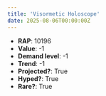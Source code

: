 ```yaml
---
title: 'Visormetic Holoscope'
date: 2025-08-06T00:00:00Z
---
```

- **RAP**: 10196
- **Value**: -1
- **Demand level**: -1
- **Trend**: -1
- **Projected?**: True
- **Hyped?**: True
- **Rare?**: True
